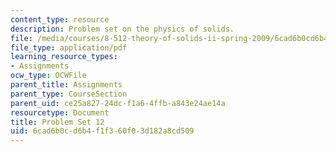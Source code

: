```yaml
---
content_type: resource
description: Problem set on the physics of solids.
file: /media/courses/8-512-theory-of-solids-ii-spring-2009/6cad6b0cd6b4f1f360f03d182a8cd509_MIT8_512s09_pset12.pdf
file_type: application/pdf
learning_resource_types:
- Assignments
ocw_type: OCWFile
parent_title: Assignments
parent_type: CourseSection
parent_uid: ce25a827-24dc-f1a6-4ffb-a843e24ae14a
resourcetype: Document
title: Problem Set 12
uid: 6cad6b0c-d6b4-f1f3-60f0-3d182a8cd509
---
```


